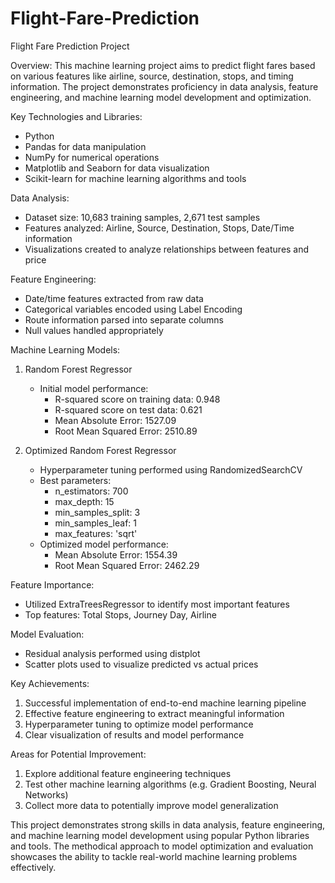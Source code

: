 # Flight-Fare-Prediction

 Flight Fare Prediction Project

Overview:
This machine learning project aims to predict flight fares based on various features like airline, source, destination, stops, and timing information. The project demonstrates proficiency in data analysis, feature engineering, and machine learning model development and optimization.

Key Technologies and Libraries:
- Python
- Pandas for data manipulation 
- NumPy for numerical operations
- Matplotlib and Seaborn for data visualization
- Scikit-learn for machine learning algorithms and tools

Data Analysis:
- Dataset size: 10,683 training samples, 2,671 test samples
- Features analyzed: Airline, Source, Destination, Stops, Date/Time information
- Visualizations created to analyze relationships between features and price

Feature Engineering:
- Date/time features extracted from raw data
- Categorical variables encoded using Label Encoding
- Route information parsed into separate columns
- Null values handled appropriately

Machine Learning Models:
1. Random Forest Regressor
   - Initial model performance:
     * R-squared score on training data: 0.948
     * R-squared score on test data: 0.621
     * Mean Absolute Error: 1527.09
     * Root Mean Squared Error: 2510.89

2. Optimized Random Forest Regressor
   - Hyperparameter tuning performed using RandomizedSearchCV
   - Best parameters:
     * n_estimators: 700
     * max_depth: 15
     * min_samples_split: 3
     * min_samples_leaf: 1
     * max_features: 'sqrt'
   - Optimized model performance:
     * Mean Absolute Error: 1554.39
     * Root Mean Squared Error: 2462.29

Feature Importance:
- Utilized ExtraTreesRegressor to identify most important features
- Top features: Total Stops, Journey Day, Airline

Model Evaluation:
- Residual analysis performed using distplot
- Scatter plots used to visualize predicted vs actual prices

Key Achievements:
1. Successful implementation of end-to-end machine learning pipeline
2. Effective feature engineering to extract meaningful information
3. Hyperparameter tuning to optimize model performance
4. Clear visualization of results and model performance

Areas for Potential Improvement:
1. Explore additional feature engineering techniques
2. Test other machine learning algorithms (e.g. Gradient Boosting, Neural Networks)
3. Collect more data to potentially improve model generalization

This project demonstrates strong skills in data analysis, feature engineering, and machine learning model development using popular Python libraries and tools. The methodical approach to model optimization and evaluation showcases the ability to tackle real-world machine learning problems effectively.
